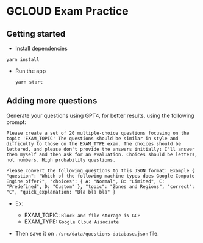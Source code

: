 # GCLOUD Exam Practice

## Getting started

- Install dependencies

```
yarn install
```

- Run the app
  
  ```
  yarn start
  ```

## Adding more questions

Generate your questions using GPT4, for better results, using the following prompt:

```
Please create a set of 20 multiple-choice questions focusing on the topic 'EXAM_TOPIC' The questions should be similar in style and difficulty to those on the EXAM_TYPE exam. The choices should be lettered, and please don't provide the answers initially; I'll answer them myself and then ask for an evaluation. Choices should be letters, not numbers. High probability questions.

Please convert the following questions to this JSON format: Example { "question": "Which of the following machine types does Google Compute Engine offer?", "choices": { A: "Normal", B: "Limited", C: "Predefined", D: "Custom" }, "topic": "Zones and Regions", "correct": "C", "quick_explanation: "Bla bla bla" }

```

- Ex:
  - EXAM_TOPIC: `Block and file storage iN GCP`
  - EXAM_TYPE: `Google Cloud Associate`

- Then save it on `./src/data/questions-database.json` file.
